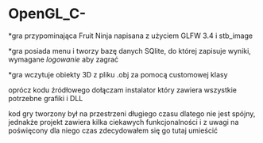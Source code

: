 # OpenGL_C-
*gra przypominająca Fruit Ninja napisana z użyciem GLFW 3.4 i stb_image

*gra posiada menu i tworzy bazę danych SQlite, do której zapisuje wyniki, wymagane *logowanie* aby zagrać

*gra wczytuje obiekty 3D z pliku .obj za pomocą customowej klasy

oprócz kodu źródłowego dołączam instalator który zawiera wszystkie potrzebne grafiki i DLL

kod gry tworzony był na przestrzeni długiego czasu dlatego nie jest spójny, jednakże projekt zawiera kilka ciekawych funkcjonalności i z uwagi na poświęcony dla niego czas zdecydowałem się go tutaj umieścić
